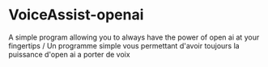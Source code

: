 # VoiceAssist-openai
 A simple program allowing you to always have the power of open ai at your fingertips / Un programme simple vous permettant d'avoir toujours la puissance d'open ai a porter de voix
